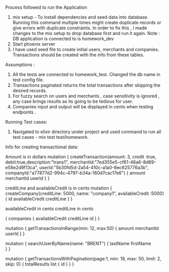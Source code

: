 
Process followed to run the Application
1) mix setup - To install dependencies and seed data into database.
   Running this command multiple times might create duplicate records or give errors with duplicate constraints. In order to fix this , I made changes to the mix setup to drop database first and run it again.
   Note : DB application is connected to is homework_dev
2) Start phoenix server
3) I have used seed file to create initial users, merchants and companies. Transactions should be created with the info from these tables.

Assumptions :

1) All the tests are connected to homework_test. Changed the db name in test config file.
2) Transactions paginated returns the total transactions after skipping the desired records.
3) For fuzzy search on users and merchants , case sensitivity is ignored , any case brings results as its going to be tedious for user.
4) Companies input and output will be displayed in cents when testing endpoints .

Running Test cases:
1) Navigated to elixir directory under project and used command to run all test cases - mix test test/homework.


Info for creating transactional data:

Amount is in dollars
mutation {
  createTransaction(amount: 3, credit :true, debit:true,description:"trans1",
  merchantId:"7ed355e5-cf61-46a6-8d89-e58e2d9f13ca",
    userId:"5b30fd5d-2a54-410c-a1a0-8ec625776a3b",
    companyId:"a77877d2-994c-4797-b34a-160d7cac17e6") {
    amount
    merchantId
    userId
  }
}

creditLine and availableCredit is in cents
mutation {
  createCompany(creditLine: 5000, name: "company1", availableCredit :5000) {
    id
    availableCredit
    creditLine
  }
}


availableCredit in cents
creditLine in cents

{
  companies {
    availableCredit
    creditLine
    id
  }
}

mutation {
  getTransactionsInRange(min: 12, max:50) {
    amount
    merchantId
    userId
  }
}

mutation {
  searchUserByName(name: "BRENT") {
    lastName
    firstName		
  }
}

mutation {
  getTransactionsWithPagination(page:1, min: 19, max: 50, limit: 2, skip: 0) {
    totalResults
    list {
      id
    }
  }
}
